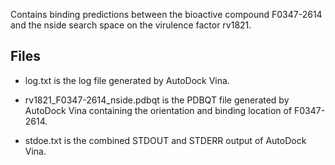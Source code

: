 Contains binding predictions between the bioactive compound F0347-2614 and the nside search space on the virulence factor rv1821.

## Files

- log.txt is the log file generated by AutoDock Vina.

- rv1821_F0347-2614_nside.pdbqt is the PDBQT file generated by AutoDock Vina containing the orientation and binding location of F0347-2614.

- stdoe.txt is the combined STDOUT and STDERR output of AutoDock Vina.

